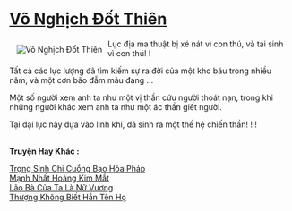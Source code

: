 <a href="https://truyenwiki.net/vo-nghich-dot-thien.35308/" title="Võ Nghịch Đốt Thiên"><h1>Võ Nghịch Đốt Thiên</h1></a><div style="display:table"><img align="right" style="float: left; padding: 10px;" src="https://truyenwiki.net/a/img/str/src/35308.jpg" alt="Võ Nghịch Đốt Thiên">Lục địa ma thuật bị xé nát vì con thú, và tái sinh vì con thú! !<p></p> Tất cả các lực lượng đã tìm kiếm sự ra đời của một kho báu trong nhiều năm, và một cơn bão đẫm máu đang ...<p></p> Một số người xem anh ta như một vị thần cứu người thoát nạn, trong khi những người khác xem anh ta như một ác thần giết người.<p></p> Tại đại lục này dựa vào linh khí, đã sinh ra một thế hệ chiến thần! ! !</div><p><br><b>Truyện Hay Khác :</b></p><a href="https://truyenwiki.net/trong-sinh-chi-cuong-bao-hoa-phap.35665/" alt="Trọng Sinh Chi Cuồng Bạo Hỏa Pháp">Trọng Sinh Chi Cuồng Bạo Hỏa Pháp</a><br/><a href="https://github.com/nownovels/topcv/tree/master/truyenhay/35910" alt="Mạnh Nhất Hoàng Kim Mắt">Mạnh Nhất Hoàng Kim Mắt</a><br/><a href="https://github.com/nownovels/topcv/tree/master/truyenhay/36737" alt="Lão Bà Của Ta Là Nữ Vương">Lão Bà Của Ta Là Nữ Vương</a><br/><a href="https://github.com/nownovels/topcv/tree/master/truyenhay/35544" alt="Thượng Không Biết Hắn Tên Họ">Thượng Không Biết Hắn Tên Họ</a><br/>